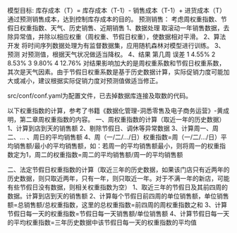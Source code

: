 模型目标:
库存成本（T）= 库存成本（T-1）- 销售成本（T-1）+ 进货成本（T）
通过预测销售成本，达到控制库存成本的目的。
预测销售：
考虑周权重指数、节假日权重指数、天气、历史销售、近期销售
1、数据处理
取滚动一年销售数据，去除异常值，并除以相应权重（周权重、节假日权重），使数据相对平滑。
2、算法开发
将时间序列数据处理为有监督数据集，应用随机森林对模型进行训练。
3、预测
对预测值，根据天气状况做适当降权。
4、结果
第几周	误差
1	4.55%
2	8.53%
3	9.80%
4	12.76%
对结果影响加大的是周权重系数和节假日权重系数，其次是天气因素。由于节假日权重系数是基于历史数据计算，实际促销力度可能加大或减小，建议根据实际促销力度对预测值做适当修正。

src/conf/conf.yaml为配置文件，已去掉数据库连接及取数的代码。

以下权重指数的计算，参考了书籍《数据化管理-洞悉零售及电子商务运营》-黄成明，第二章周权重指数的内容。
一、周权重指数的计算（取近一年的历史数据）
1、计算到店到天的销售额
2、剔除节假日、调休等异常数据
3、计算周一、周二、... 、周日的平均销售额
4、周（一/二/.../日）权重指数=周（一/二/.../日）平均销售额/最小的平均销售额，如：若周一的平均销售额最小，则将周一的权重指数定为1，周二的权重指数=周二的平均销售额/周一的平均销售额

二、法定节假日权重指数的计算（取近三年的历史数据，如果该门店只有近两年的历史数据，则只取近两年，只有一年，则只取近一年。对于不满一年的新店，可能有些节假日没有数据，则相关权重指数为空）
1、取近三年的节假日及其前四周的数据。计算到店到天的销售额
2、计算每个节假日前四周的单位销售额，单位销售额=总销售额/总权重指数，这里的总权重指数=前四周的周权重指数之和
3、计算节假日每一天的权重指数=节假日每一天销售额/单位销售额
4、计算节假日每一天的平均权重指数=三年历史数据中该节假日每一天的权重指数的平均值


